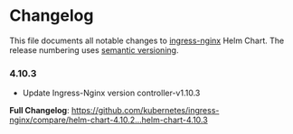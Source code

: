 # Changelog

This file documents all notable changes to [ingress-nginx](https://github.com/kubernetes/ingress-nginx) Helm Chart. The release numbering uses [semantic versioning](http://semver.org).

### 4.10.3

* Update Ingress-Nginx version controller-v1.10.3

**Full Changelog**: https://github.com/kubernetes/ingress-nginx/compare/helm-chart-4.10.2...helm-chart-4.10.3
